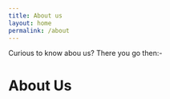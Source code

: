 ```yaml
---
title: About us
layout: home
permalink: /about
---
```


Curious to know abou us? There you go then:-

# About Us